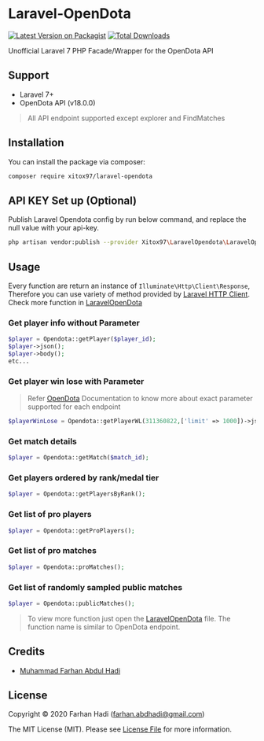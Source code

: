 # Laravel-OpenDota

[![Latest Version on Packagist](https://img.shields.io/packagist/v/xitox97/laravel-opendota.svg?style=flat-square)](https://packagist.org/packages/xitox97/laravel-opendota)
[![Total Downloads](https://img.shields.io/packagist/dt/xitox97/laravel-opendota.svg?style=flat-square)](https://packagist.org/packages/xitox97/laravel-opendota)

Unofficial Laravel 7 PHP Facade/Wrapper for the OpenDota API

## Support
  - Laravel 7+
  - OpenDota API (v18.0.0)
> All API endpoint supported except explorer and FindMatches


## Installation

You can install the package via composer:

```bash
composer require xitox97/laravel-opendota
```

## API KEY Set up (Optional)

Publish Laravel Opendota config by run below command, and replace the null value with your api-key.

```bash
php artisan vendor:publish --provider Xitox97\LaravelOpendota\LaravelOpendotaServiceProvider --tag="config"
```


## Usage
Every function are return an instance of `Illuminate\Http\Client\Response`, Therefore you can use variety of method provided by [Laravel HTTP Client](https://laravel.com/docs/master/http-client). Check more function in [LaravelOpenDota](https://github.com/xitox97/laravel-opendota/blob/master/src/LaravelOpendota.php)

### Get player info without Parameter
``` php
$player = Opendota::getPlayer($player_id);
$player->json();
$player->body();
etc...
```

### Get player win lose with Parameter
> Refer [OpenDota](https://docs.opendota.com) Documentation to know more about exact parameter supported for each endpoint
``` php
$playerWinLose = Opendota::getPlayerWL(311360822,['limit' => 1000])->json();
```

### Get match details
``` php
$player = Opendota::getMatch($match_id);
```

### Get players ordered by rank/medal tier
``` php
$player = Opendota::getPlayersByRank();
```

### Get list of pro players
``` php
$player = Opendota::getProPlayers();
```

### Get list of pro matches
``` php
$player = Opendota::proMatches();
```

### Get list of randomly sampled public matches
``` php
$player = Opendota::publicMatches();
```
> To view more function just open the [LaravelOpenDota](https://github.com/xitox97/laravel-opendota/blob/master/src/LaravelOpendota.php) file. The function name is similar to OpenDota endpoint.

## Credits

- [Muhammad Farhan Abdul Hadi](https://github.com/xitox97)

## License
Copyright © 2020 Farhan Hadi (farhan.abdhadi@gmail.com)

The MIT License (MIT). Please see [License File](LICENSE.md) for more information.


